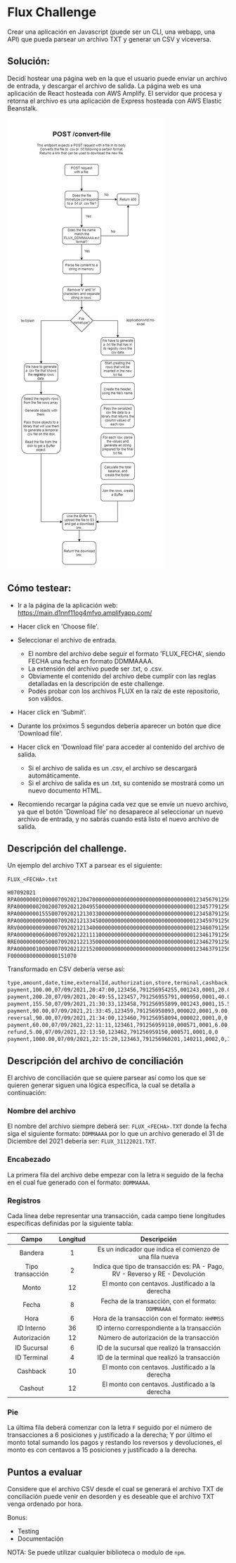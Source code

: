 # Flux Challenge

Crear una aplicación en Javascript (puede ser un CLI, una webapp, una API) que pueda parsear un archivo TXT y generar un CSV y viceversa.

## Solución:

Decidí hostear una página web en la que el usuario puede enviar un archivo de entrada, y descargar el archivo de salida.
La página web es una aplicación de React hosteada con AWS Amplify.
El servidor que procesa y retorna el archivo es una aplicación de Express hosteada con AWS Elastic Beanstalk.

![alt text](https://raw.githubusercontent.com/helio7/challenge-fluxqr-txt-to-csv/main/FluxQR%20-%20TXT%20-%20CSV%20-%20API.png)

## Cómo testear:

- Ir a la página de la aplicación web:
https://main.d1nnf11og4mfvo.amplifyapp.com/

- Hacer click en 'Choose file'.
- Seleccionar el archivo de entrada.
  - El nombre del archivo debe seguir el formato 'FLUX_FECHA', siendo FECHA una fecha en formato DDMMAAAA.
  - La extensión del archivo puede ser .txt, o .csv.
  - Obviamente el contenido del archivo debe cumplir con las reglas detalladas en la descripción de este challenge.
  - Podés probar con los archivos FLUX en la raíz de este repositorio, son válidos.
- Hacer click en 'Submit'.
- Durante los próximos 5 segundos debería aparecer un botón que dice 'Download file'.
- Hacer click en 'Download file' para acceder al contenido del archivo de salida.
  - Si el archivo de salida es un .csv, el archivo se descargará automáticamente.
  - Si el archivo de salida es un .txt, su contenido se mostrará como un nuevo documento HTML.

- Recomiendo recargar la página cada vez que se envíe un nuevo archivo, ya que el botón 'Download file' no desaparece al seleccionar un nuevo archivo de entrada, y no sabrás cuando está listo el nuevo archivo de salida.
  
## Descripción del challenge.

Un ejemplo del archivo TXT a parsear es el siguiente:

`FLUX_<FECHA>.txt`
```
H07092021
RPA0000000100000709202120470000000000000000000000000000000012345679125695425500124300010000002000000000000000
RPA0000000200200709202120495500000000000000000000000000000012345779125695579100095000010000004004000000000000
RPA0000000155500709202121303300000000000000000000000000000012345879125695589900124300010000001555000000000000
RPA0000000090000709202121334500000000000000000000000000000012345979125695809300002200010000000900000000000000
RRV0000000090000709202121340000000000000000000000000000000012346079125695809400002200010000000000000000000000
RPA0000000060000709202122111100000000000000000000000000000012346179125695911000057100010000000600000000000000
RRE0000000005000709202122135000000000000000000000000000000012346279125695915000057100010000000000000000000000
RPA0000001000000709202122152000000000000000000000000000000012346379125696020114021100020000000000000000100000
F000008000000000151070
```

Transformado en CSV debería verse así:

```
type,amount,date,time,externalId,authorization,store,terminal,cashback,cashout
payment,100.00,07/09/2021,20:47:00,123456,791256954255,001243,0001,20.00,0
payment,200.20,07/09/2021,20:49:55,123457,791256955791,000950,0001,40.04,0
payment,155.50,07/09/2021,21:30:33,123458,791256955899,001243,0001,15.55,0
payment,90.00,07/09/2021,21:33:45,123459,791256958093,000022,0001,9.00,0
reversal,90.00,07/09/2021,21:34:00,123460,791256958094,000022,0001,0,0
payment,60.00,07/09/2021,22:11:11,123461,791256959110,000571,0001,6.00,0
refund,5.00,07/09/2021,22:13:50,123462,791256959150,000571,0001,0,0
payment,1000.00,07/09/2021,22:15:20,123463,791256960201,140211,0002,0,1000.00
```

## Descripción del archivo de conciliación

El archivo de conciliación que se quiere parsear así como los que se quieren generar siguen una lógica específica, la cual se detalla a continuación:

### Nombre del archivo

El nombre del archivo siempre deberá ser: `FLUX_<FECHA>.TXT` donde la fecha siga el siguiente formato: `DDMMAAAA` por lo que un archivo generado el 31 de Diciembre del 2021 debería ser: `FLUX_31122021.TXT`.


### Encabezado

La primera fila del archivo debe empezar con la letra `H` seguido de la fecha en el cual fue generado con el formato: `DDMMAAAA`.


### Registros

Cada línea debe representar una transacción, cada campo tiene longitudes específicas definidas por la siguiente tabla:


| Campo | Longitud | Descripción |
| :-----: | :------: | :-----------: |
| Bandera | 1 | Es un indicador que indica el comienzo de una fila nueva |
| Tipo transacción | 2 | Indica que tipo de transacción es: PA - Pago, RV - Reverso y RE - Devolución |
| Monto | 12 | El monto con centavos. Justificado a la derecha |
| Fecha | 8 | Fecha de la transacción, con el formato: `DDMMAAAA` |
| Hora | 6 | Hora de la transacción con el formato: `HHMMSS` |
| ID Interno | 36 | ID interno correspondiente a la transacción |
| Autorización | 12 | Número de autorización de la transacción |
| ID Sucursal | 6 | ID  de la sucursal que realizó la transacción |
| ID Terminal | 4 | ID de la terminal que realizó la transacción |
| Cashback | 10 | El monto con centavos. Justificado a la derecha |
| Cashout| 12 | El monto con centavos. Justificado a la derecha |

### Pie

La última fila deberá comenzar con la letra `F` seguido por el número de transacciones a 6 posiciones y justificado a la derecha; Y por último el monto total sumando los pagos y restando los reversos y devoluciones, el monto es con centavos a 15 posiciones y justificado a la derecha.


## Puntos a evaluar

Considere que el archivo CSV desde el cual se generará el archivo TXT de conciliación puede venir en desorden y es deseable que el archivo TXT venga ordenado por hora.

Bonus:

* Testing
* Documentación


NOTA: Se puede utilizar cualquier biblioteca o modulo de `npm`.
